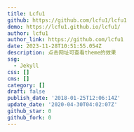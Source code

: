 ```yaml
---
title: Lcfu1
github: https://github.com/lcfu1/lcfu1
demo: https://lcfu1.github.io/lcfu1/
author: lcfu1
author_link: https://github.com/lcfu1
date: 2023-11-28T10:51:55.054Z
description: 点击网址可查看theme的效果
ssg:
  - Jekyll
css: []
cms: []
category: []
draft: false
publish_date: '2018-01-25T12:06:14Z'
update_date: '2020-04-30T04:02:07Z'
github_star: 0
github_fork: 0
---
```

